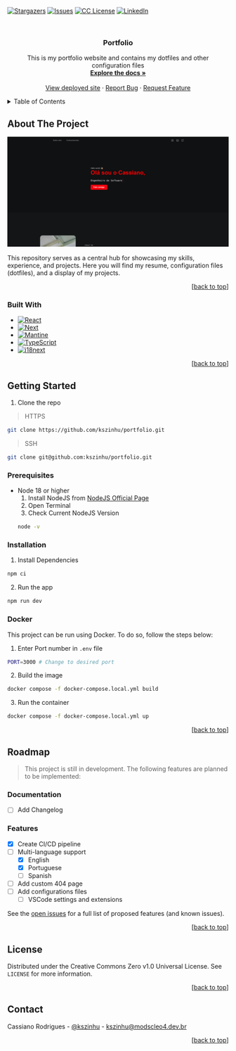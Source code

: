 <a name="readme-top"></a>

[![Stargazers][stars-shield]][stars-url]
[![Issues][issues-shield]][issues-url]
[![CC License][license-shield]][license-url]
[![LinkedIn][linkedin-shield]][linkedin-url]

<!-- PROJECT LOGO -->
<br />
<div align="center">
  <h3 align="center">Portfolio</h3>

  <p align="center">
    This is my portfolio website and contains my dotfiles and other configuration files
    <br />
    <a href="https://github.com/kszinhu/portfolio"><strong>Explore the docs »</strong></a>
    <br />
    <br />
    <a href="https://kszinhu.dev.br">View deployed site</a>
    ·
    <a href="https://github.com/kszinhu/portfolio/issues">Report Bug</a>
    ·
    <a href="https://github.com/kszinhu/portfolio/issues">Request Feature</a>
  </p>
</div>

<!-- TABLE OF CONTENTS -->
<details>
  <summary>Table of Contents</summary>
  <ol>
    <li>
      <a href="#about-the-project">About The Project</a>
      <ul>
        <li><a href="#built-with">Built With</a></li>
      </ul>
    </li>
    <li>
      <a href="#getting-started">Getting Started</a>
      <ul>
        <li><a href="#prerequisites">Prerequisites</a></li>
        <li><a href="#installation">Installation</a></li>
      </ul>
    </li>
    <li><a href="#usage">Usage</a></li>
    <li><a href="#license">License</a></li>
    <li><a href="#contact">Contact</a></li>
  </ol>
</details>

<!-- ABOUT THE PROJECT -->

## About The Project

[![Screen Shot][portfolio-screenshot]](https://kszinhu.dev.br)

This repository serves as a central hub for showcasing my skills, experience, and projects. Here you will find my resume, configuration files (dotfiles), and a display of my projects.

<p align="right">[<a href="#readme-top">back to top</a>]</p>

### Built With

- [![React][React.js]][React-url]
- [![Next][Next.js]][Next-url]
- [![Mantine][Mantine]][Mantine-url]
- [![TypeScript][TypeScript]][TypeScript-url]
- [![i18next][i18next]][i18next-url]

<p align="right">[<a href="#readme-top">back to top</a>]</p>

<!-- GETTING STARTED -->

## Getting Started

1. Clone the repo

> HTTPS

```sh
git clone https://github.com/kszinhu/portfolio.git
```

> SSH

```sh
git clone git@github.com:kszinhu/portfolio.git
```

### Prerequisites

- Node 18 or higher
  1. Install NodeJS from [NodeJS Official Page](https://nodejs.org/en/download/)
  2. Open Terminal
  3. Check Current NodeJS Version
  ```sh
  node -v
  ```

### Installation

1. Install Dependencies

```sh
npm ci
```

2. Run the app

```sh
npm run dev
```

### Docker

This project can be run using Docker. To do so, follow the steps below:

1. Enter Port number in `.env` file

```sh
PORT=3000 # Change to desired port
```

2. Build the image

```sh
docker compose -f docker-compose.local.yml build
```

3. Run the container

```sh
docker compose -f docker-compose.local.yml up
```

<p align="right">[<a href="#readme-top">back to top</a>]</p>

<!-- ROADMAP -->

## Roadmap

> This project is still in development. The following features are planned to be implemented:

### Documentation

- [ ] Add Changelog

### Features

- [x] Create CI/CD pipeline
- [ ] Multi-language support
  - [x] English
  - [x] Portuguese
  - [ ] Spanish
- [ ] Add custom 404 page
- [ ] Add configurations files
  - [ ] VSCode settings and extensions

See the [open issues](https://github.com/kszinhu/portfolio/issues) for a full list of proposed features (and known issues).

<p align="right">[<a href="#readme-top">back to top</a>]</p>

<!-- LICENSE -->

## License

Distributed under the Creative Commons Zero v1.0 Universal License. See `LICENSE` for more information.

<p align="right">[<a href="#readme-top">back to top</a>]</p>

<!-- CONTACT -->

## Contact

Cassiano Rodrigues - [@kszinhu](https://twitter.com/kszinhu) - kszinhu@modscleo4.dev.br

<p align="right">[<a href="#readme-top">back to top</a>]</p>

<!-- MARKDOWN LINKS & IMAGES -->

[stars-shield]: https://img.shields.io/github/stars/kszinhu/portfolio.svg?style=for-the-badge
[stars-url]: https://github.com/kszinhu/portfolio/stargazers
[issues-shield]: https://img.shields.io/github/issues/kszinhu/portfolio.svg?style=for-the-badge
[issues-url]: https://github.com/kszinhu/portfolio/issues
[license-shield]: https://img.shields.io/github/license/kszinhu/portfolio.svg?style=for-the-badge
[license-url]: https://github.com/kszinhu/portfolio/blob/master/LICENSE
[linkedin-shield]: https://img.shields.io/badge/-LinkedIn-black.svg?style=for-the-badge&logo=linkedin&colorB=555
[linkedin-url]: https://linkedin.com/in/kszinhu
[portfolio-screenshot]: .github/images/screenshot.png
[Next.js]: https://img.shields.io/badge/next.js-000000?style=for-the-badge&logo=nextdotjs&logoColor=white
[Next-url]: https://nextjs.org/
[React.js]: https://img.shields.io/badge/React-20232A?style=for-the-badge&logo=react&logoColor=61DAFB
[React-url]: https://reactjs.org/
[Mantine]: https://img.shields.io/badge/mantine-303030?style=for-the-badge&logo=mantinedotdev&logoColor=white
[Mantine-url]: https://mantine.dev/
[TypeScript]: https://img.shields.io/badge/typescript-007ACC?style=for-the-badge&logo=typescript&logoColor=white
[TypeScript-url]: https://www.typescriptlang.org/
[i18next]: https://img.shields.io/badge/i18next-0D1117?style=for-the-badge&logo=i18next&logoColor=white
[i18next-url]: https://www.i18next.com/
